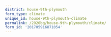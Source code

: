 ```yaml
---
district: house-9th-plymouth
form_type: climate
unique_id: house-9th-plymouth-climate
permalink: /2020bq/house-9th-plymouth/climate/
form_id: '201705916871054'
---
```

